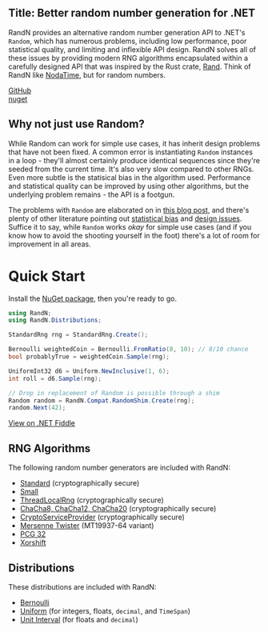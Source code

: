Title: Better random number generation for .NET
---

RandN provides an alternative random number generation API to .NET's `Random`, which has
numerous problems, including low performance, poor statistical quality, and limiting and inflexible
 API design. RandN solves all of these issues by providing modern RNG algorithms encapsulated
 within a carefully designed API that was inspired by the Rust crate,
[Rand](https://github.com/rust-random/rand). Think of RandN like [NodaTime](https://nodatime.org/),
but for random numbers.

<div class="button-link github">
    <a href="https://github.com/ociaw/RandN">GitHub</a>
</div>
<div class="button-link nuget">
    <a href="https://www.nuget.org/packages/RandN/">nuget</a>
</div>

## Why not just use Random?

While Random can work for simple use cases, it has inherit design problems that have not been
fixed. A common error is instantiating `Random` instances in a loop - they'll almost certainly
produce identical sequences since they're seeded from the current time. It's also very slow
compared to other RNGs. Even more subtle is the statisical bias in the algorithm used. Performance
and statistical quality can be improved by using other algorithms, but the underlying problem
remains - the API is a footgun.

The problems with `Random` are elaborated on in
[this blog post](https://ociaw.com/posts/pitfalls-of-system-random), and there's plenty of
other literature pointing out [statistical bias](https://fuglede.dk/en/blog/bias-in-net-rng/) and
[design issues](https://ericlippert.com/2019/01/31/fixing-random-part-1/). Suffice it to say, while
`Random` works *okay* for simple use cases (and if you know how to avoid the shooting yourself in
the foot) there's a lot of room for improvement in all areas.

# Quick Start

Install the [NuGet package](https://www.nuget.org/packages/RandN/), then you're ready to go.

``` csharp
using RandN;
using RandN.Distributions;

StandardRng rng = StandardRng.Create();

Bernoulli weightedCoin = Bernoulli.FromRatio(8, 10); // 8/10 chance
bool probablyTrue = weightedCoin.Sample(rng);

UniformInt32 d6 = Uniform.NewInclusive(1, 6);
int roll = d6.Sample(rng);

// Drop in replacement of Random is possible through a shim
Random random = RandN.Compat.RandomShim.Create(rng);
random.Next(42);
```

[View on .NET Fiddle](https://dotnetfiddle.net/wVE76H)

## RNG Algorithms

The following random number generators are included with RandN:
* [Standard](/docs/rngs#standard) (cryptographically secure)
* [Small](/docs/rngs#small)
* [ThreadLocalRng](/docs/rngs#threadlocalrng) (cryptographically secure)
* [ChaCha8, ChaCha12, ChaCha20](/docs/rngs#chacha) (cryptographically secure)
* [CryptoServiceProvider](/docs/rngs#os-rng-cryptoserviceprovider) (cryptographically secure)
* [Mersenne Twister](/docs/rngs#mersenne-twister) (MT19937-64 variant)
* [PCG 32](/docs/rngs#pcg-32)
* [Xorshift](/docs/rngs#xorshift)

## Distributions

These distributions are included with RandN:
* [Bernoulli](/docs/distributions#bernoulli)
* [Uniform](/docs/distributions#uniform) (for integers, floats, `decimal`, and `TimeSpan`)
* [Unit Interval](/docs/distributions#unit-interval) (for floats and `decimal`)
